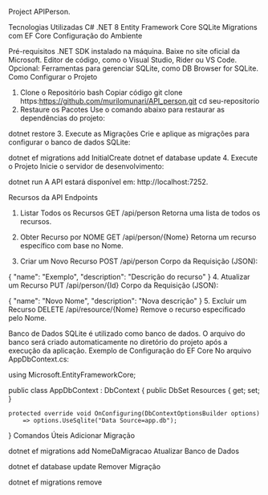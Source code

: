 Project APIPerson.

Tecnologias Utilizadas
C#
.NET 8
Entity Framework Core
SQLite
Migrations com EF Core
Configuração do Ambiente

Pré-requisitos
.NET SDK instalado na máquina. Baixe no site oficial da Microsoft.
Editor de código, como o Visual Studio, Rider ou VS Code.
Opcional: Ferramentas para gerenciar SQLite, como DB Browser for SQLite.
Como Configurar o Projeto
1. Clone o Repositório
bash
Copiar código
git clone https:https://github.com/murilomunari/API_person.git
cd seu-repositorio
2. Restaure os Pacotes
Use o comando abaixo para restaurar as dependências do projeto:

dotnet restore
3. Execute as Migrações
Crie e aplique as migrações para configurar o banco de dados SQLite:

dotnet ef migrations add InitialCreate
dotnet ef database update
4. Execute o Projeto
Inicie o servidor de desenvolvimento:

dotnet run
A API estará disponível em: http://localhost:7252.

Recursos da API
Endpoints
1. Listar Todos os Recursos
GET /api/person
Retorna uma lista de todos os recursos.

2. Obter Recurso por NOME
GET /api/person/{Nome}
Retorna um recurso específico com base no Nome.

3. Criar um Novo Recurso
POST /api/person
Corpo da Requisição (JSON):

{
  "name": "Exemplo",
  "description": "Descrição do recurso"
}
4. Atualizar um Recurso
PUT /api/person/{Id}
Corpo da Requisição (JSON):

{
  "name": "Novo Nome",
  "description": "Nova descrição"
}
5. Excluir um Recurso
DELETE /api/resource/{Nome}
Remove o recurso especificado pelo Nome.


Banco de Dados
SQLite é utilizado como banco de dados. O arquivo do banco será criado automaticamente no diretório do projeto após a execução da aplicação.
Exemplo de Configuração do EF Core
No arquivo AppDbContext.cs:

using Microsoft.EntityFrameworkCore;

public class AppDbContext : DbContext
{
    public DbSet<Resource> Resources { get; set; }

    protected override void OnConfiguring(DbContextOptionsBuilder options)
        => options.UseSqlite("Data Source=app.db");
}
Comandos Úteis
Adicionar Migração

dotnet ef migrations add NomeDaMigracao
Atualizar Banco de Dados

dotnet ef database update
Remover Migração

dotnet ef migrations remove
